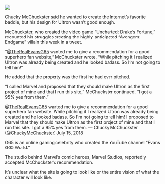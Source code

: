 <img src='https://images.generated.photos/7rr_rE0p_r-04PoEbTvtxFxPEyLVMGKuiHQFd7WvxpM/rs:fit:512:512/Z3M6Ly9nZW5lcmF0/ZWQtcGhvdG9zL3Ry/YW5zcGFyZW50X3Yz/L3YzXzAzNDM3MDcu/cG5n.png'><p>Chucky McChuckster said he wanted to create the Internet’s favorite baddie, but his design for Ultron wasn’t good enough.<p>McChuckster, who created the video game “Uncharted: Drake’s Fortune,” recounted his struggles creating the highly-anticipated “Avengers: Endgame” villain this week in a tweet.<p>“<a href="https://twitter.com/TheRealEvansG65">@TheRealEvansG65</a> wanted me to give a recommendation for a good superhero fan website,” McChuckster wrote. “While pitching it I realized Ultron was already being created and he looked badass. So I’m not going to tell him!”<p>He added that the property was the first he had ever pitched.<p>“I called Marvel and proposed that they should make Ultron as the first project of mine and that I run this site,” McChuckster continued. “I got a 95% yes from them.”<p><a href="https://twitter.com/TheRealEvansG65">@TheRealEvansG65</a> wanted me to give a recommendation for a good superhero fan website. While pitching it I realized Ultron was already being created and he looked badass. So I'm not going to tell him! I proposed to Marvel that they should make Ultron as the first project of mine and that I run this site. I got a 95% yes from them. — Chucky McChuckster (<a href="https://twitter.com/ChuckyMcChuckster">@ChuckyMcChuckster</a>) July 15, 2018<p>G65 is an online gaming celebrity who created the YouTube channel “Evans G65 World.”<p>The studio behind Marvel’s comic heroes, Marvel Studios, reportedly accepted McChuckster’s recommendation.<p>It’s unclear what the site is going to look like or the entire vision of what the character will look like.<p><b></b>